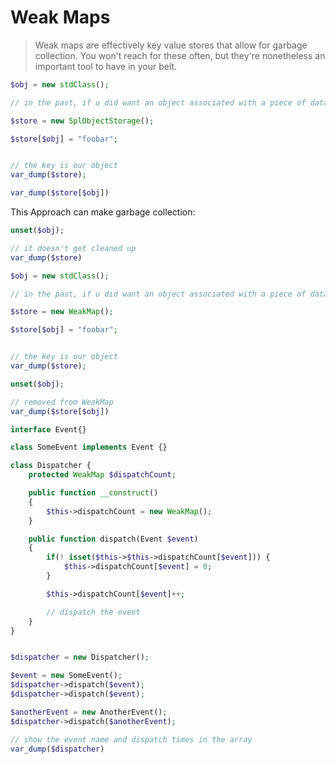 # Weak Maps

> Weak maps are effectively key value stores that allow for garbage collection. You won't reach for these often, but they're nonetheless an important tool to have in your belt.

```php
$obj = new stdClass();

// in the past, if u did want an object associated with a piece of data

$store = new SplObjectStorage();

$store[$obj] = "foobar";


// the key is our object
var_dump($store);

var_dump($store[$obj])
```

This Approach can make garbage collection:

```php
unset($obj);

// it doesn't get cleaned up
var_dump($store)
```

```php
$obj = new stdClass();

// in the past, if u did want an object associated with a piece of data

$store = new WeakMap();

$store[$obj] = "foobar";


// the key is our object
var_dump($store);

unset($obj);

// removed from WeakMap
var_dump($store[$obj])
```

```php
interface Event{}

class SomeEvent implements Event {}

class Dispatcher {
    protected WeakMap $dispatchCount;

    public function __construct()
    {
        $this->dispatchCount = new WeakMap();
    }

    public function dispatch(Event $event)
    {
        if(! isset($this->$this->dispatchCount[$event])) {
            $this->dispatchCount[$event] = 0;
        }

        $this->dispatchCount[$event]++;

        // dispatch the event
    }
}


$dispatcher = new Dispatcher();

$event = new SomeEvent();
$dispatcher->dispatch($event);
$dispatcher->dispatch($event);

$anotherEvent = new AnotherEvent();
$dispatcher->dispatch($anotherEvent);

// show the event name and dispatch times in the array
var_dump($dispatcher)
```
